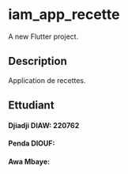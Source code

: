 # iam_app_recette
A new Flutter project.

## Description
Application de recettes.

## Ettudiant
#### Djiadji DIAW: 220762
#### Penda DIOUF: 
#### Awa Mbaye:
